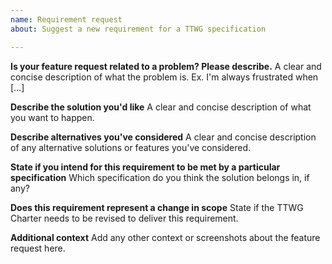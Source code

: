 ```yaml
---
name: Requirement request
about: Suggest a new requirement for a TTWG specification

---
```


**Is your feature request related to a problem? Please describe.**
A clear and concise description of what the problem is. Ex. I'm always frustrated when [...]

**Describe the solution you'd like**
A clear and concise description of what you want to happen.

**Describe alternatives you've considered**
A clear and concise description of any alternative solutions or features you've considered.

**State if you intend for this requirement to be met by a particular specification**
Which specification do you think the solution belongs in, if any?

**Does this requirement represent a change in scope**
State if the TTWG Charter needs to be revised to deliver this requirement.

**Additional context**
Add any other context or screenshots about the feature request here.
